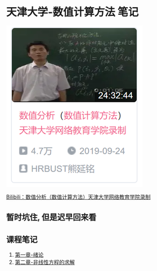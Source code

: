 # 天津大学-数值计算方法 笔记

![picture 3](Media/782d0032b62c2f09616ded6e6d5b9c7bb5e51395dbbbabacdbaf4980c192646c.png) 

[Bilibili：数值分析（数值计算方法）天津大学网络教育学院录制](https://www.bilibili.com/video/BV1FJ411u7uZ)

## 暂时坑住, 但是迟早回来看

## 课程笔记

1. [第一章-绪论](./第一章%20绪论/README.md)
2. [第二章-非线性方程的求解](./第二章%20非线性方程的求解/README.md)